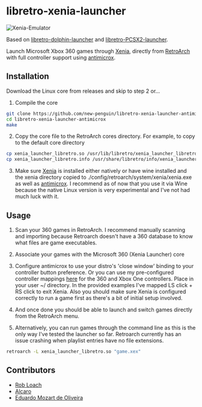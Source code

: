 # libretro-xenia-launcher

![Xenia-Emulator](https://github.com/new-penguin/libretro-xenia-launcher-antimicrox/assets/139792946/dc1f3dc7-ecce-41e1-97bc-9b7e3c97275e)


Based on [libretro-dolphin-launcher](https://github.com/RobLoach/libretro-dolphin-launcher) and [libretro-PCSX2-launcher](https://github.com/eduardomozart/libretro-pcsx2-launcher). 

Launch Microsoft Xbox 360 games through [Xenia](https://xenia.jp/), directly from [RetroArch](http://www.libretro.com/) with full controller support using [antimicrox](https://github.com/AntiMicroX/antimicrox/).


## Installation

Download the Linux core from releases and skip to step 2 or...

1. Compile the core
  ``` bash
  git clone https://github.com/new-penguin/libretro-xenia-launcher-antimicrox
  cd libretro-xenia-launcher-antimicrox
  make
  ```

2. Copy the core file to the RetroArch cores directory. For example, to copy to the default core directory
  ``` bash
  cp xenia_launcher_libretro.so /usr/lib/libretro/xenia_launcher_libretro.so
  cp xenia_launcher_libretro.info /usr/share/libretro/info/xenia_launcher_libretro.info
  ```

3. Make sure [Xenia](https://xenia.jp/) is installed either natively or have wine installed and the xenia directory copied to ./config/retroarch/system/xenia/xenia.exe as well as [antimicrox](https://github.com/AntiMicroX/antimicrox/). I recommend as of now that you use it via Wine because the native Linux version is very experimental and I've not had much luck with it.

## Usage

1. Scan your 360 games in RetroArch. I recommend manually scanning and importing because Retroarch doesn't have a 360 database to know what files are game executables.

2. Associate your games with the Microsoft 360 (Xenia Launcher) core

3. Configure antimicrox to use your distro's 'close window' binding to your controller button preference. Or you can use my pre-configured controller mappings [here](https://ufile.io/9t4vnq6m) for the 360 and Xbox One controllers. Place in your user ~/ directory. In the provided examples I've mapped LS click + RS click to exit Xenia. Also you should make sure Xenia is configured correctly to run a game first as there's a bit of initial setup involved.
  
3. And once done you should be able to launch and switch games directly from the RetroArch menu.

3. Alternatively, you can run games through the command line as this is the only way I've tested the launcher so far. Retroarch currently has an issue crashing when playlist entries have no file extensions.
  ``` bash
  retroarch -L xenia_launcher_libretro.so "game.xex"
  ```

## Contributors

- [Rob Loach](http://github.com/robloach)
- [Alcaro](https://github.com/Alcaro)
- [Eduardo Mozart de Oliveira](https://github.com/coldscientist)
